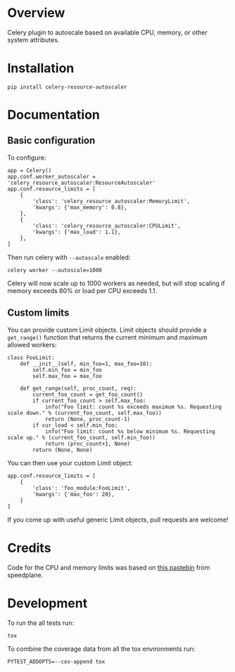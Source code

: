 Overview
========

Celery plugin to autoscale based on available CPU, memory, or other system attributes.

Installation
============

    pip install celery-resource-autoscaler

Documentation
=============

Basic configuration
------------------- 

To configure:

    app = Celery()
    app.conf.worker_autoscaler = 'celery_resource_autoscaler:ResourceAutoscaler'
    app.conf.resource_limits = [
        {
            'class': 'celery_resource_autoscaler:MemoryLimit',
            'kwargs': {'max_memory': 0.8},
        },
        {
            'class': 'celery_resource_autoscaler:CPULimit',
            'kwargs': {'max_load': 1.1},
        },
    ]

Then run celery with `--autoscale` enabled:

    celery worker --autoscale=1000
    
Celery will now scale up to 1000 workers as needed, but will stop scaling if memory exceeds 80% or load per CPU exceeds 1.1.

Custom limits
------------- 

You can provide custom Limit objects. Limit objects should provide a `get_range()` function that returns the current
minimum and maximum allowed workers:

    class FooLimit:
        def __init__(self, min_foo=1, max_foo=10):
            self.min_foo = min_foo
            self.max_foo = max_foo
    
        def get_range(self, proc_count, req):
            current_foo_count = get_foo_count()
            if current_foo_count > self.max_foo:
                info("Foo limit: count %s exceeds maximum %s. Requesting scale down." % (current_foo_count, self.max_foo))
                return (None, proc_count-1)
            if cur_load < self.min_foo:
                info("Foo limit: count %s below minimum %s. Requesting scale up." % (current_foo_count, self.min_foo))
                return (proc_count+1, None)
            return (None, None)

You can then use your custom Limit object:

    app.conf.resource_limits = [
        {
            'class': 'foo_module:FooLimit',
            'kwargs': {'max_foo': 20},
        }
    ]

If you come up with useful generic Limit objects, pull requests are welcome! 

Credits
=======

Code for the CPU and memory limits was based on
[this pastebin](https://gist.github.com/speedplane/224eb551c51a74068011f4d776237513) from speedplane.

Development
===========

To run the all tests run:

    tox

To combine the coverage data from all the tox environments run:

    PYTEST_ADDOPTS=--cov-append tox
